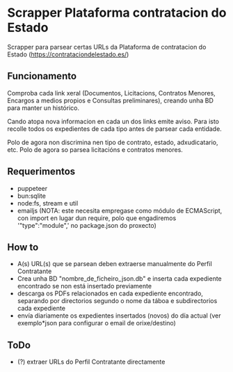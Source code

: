 # Scrapper Plataforma contratacion do Estado

Scrapper para parsear certas URLs da Plataforma de contratacion do Estado (https://contrataciondelestado.es/)


## Funcionamento

Comproba cada link xeral (Documentos, Licitacions, Contratos Menores, Encargos a medios propios e Consultas preliminares), creando unha BD para manter un histórico.

Cando atopa nova informacion en cada un dos links emite aviso. Para isto recolle todos os expedientes de cada tipo antes de parsear cada entidade.

Polo de agora non discrimina nen tipo de contrato, estado, adxudicatario, etc.
Polo de agora so parsea licitacións e contratos menores.


## Requerimentos

- puppeteer
- bun:sqlite
- node:fs, stream e util
- emailjs (NOTA: este necesita empregase como módulo de ECMAScript, con import en lugar dun require, polo que engadiremos '"type":"module",' no package.json do proxecto)


## How to

- A(s) URL(s) que se parsean deben extraerse manualmente do Perfil Contratante
- Crea unha BD "nombre_de_ficheiro_json.db" e inserta cada expediente encontrado se non está insertado previamente
- descarga os PDFs relacionados en cada expediente encontrado, separando por directorios segundo o nome da táboa e subdirectorios cada expediente
- envía diariamente os expedientes insertados (novos) do día actual (ver exemplo*json para configurar o email de orixe/destino)


## ToDo

- (?) extraer URLs do Perfil Contratante directamente